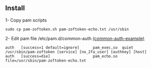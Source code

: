 ## Install

1- Copy pam scripts
```
sudo cp pam-zoftoken.sh pam-zoftoken-echo.txt /usr/sbin
```

2- Edit pam file /etc/pam.d/common-auth [(common-auth-example)](common-auth-example)
```
auth   [success=1 default=ignore]      pam_exec.so  quiet        /usr/sbin/pam-zoftoken [service] [no_2fa_user] [authkey] [host]
auth   [success=die]                   pam_echo.so     file=/usr/sbin/pam-zoftoken-echo.txt
```